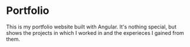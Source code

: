 # Portfolio 

This is my portfolio website built with Angular. 
It's nothing special, but shows the projects in which I worked in and the experieces I gained from them. 
